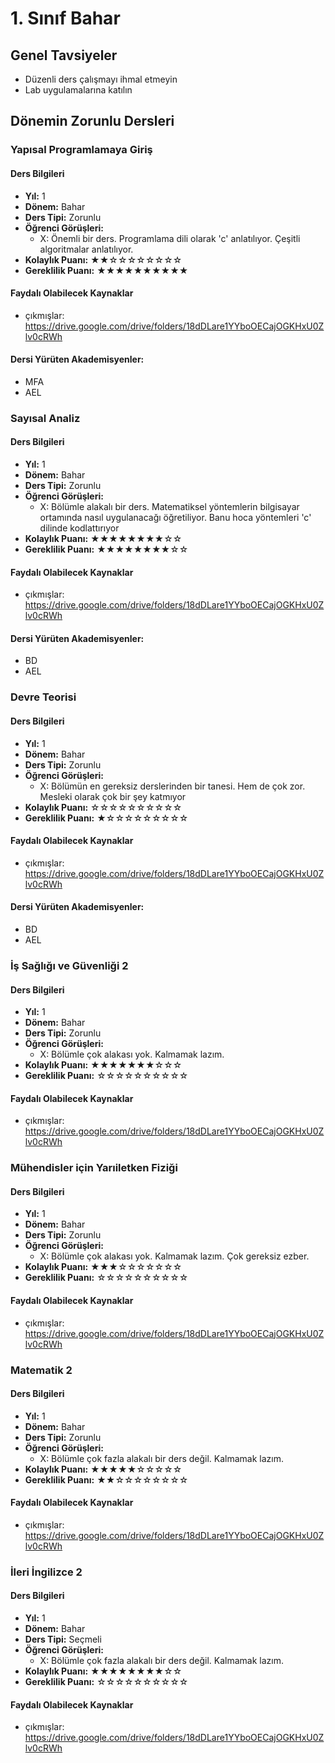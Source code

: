 # 1. Sınıf Bahar

## Genel Tavsiyeler

- Düzenli ders çalışmayı ihmal etmeyin
- Lab uygulamalarına katılın
## Dönemin Zorunlu Dersleri


### Yapısal Programlamaya Giriş

#### Ders Bilgileri

- **Yıl:** 1
- **Dönem:** Bahar
- **Ders Tipi:** Zorunlu
- **Öğrenci Görüşleri:**
  - X: Önemli bir ders. Programlama dili olarak 'c' anlatılıyor. Çeşitli algoritmalar anlatılıyor.
- **Kolaylık Puanı:** ★★☆☆☆☆☆☆☆☆
- **Gereklilik Puanı:** ★★★★★★★★★★


#### Faydalı Olabilecek Kaynaklar

- çıkmışlar: https://drive.google.com/drive/folders/18dDLare1YYboOECajOGKHxU0Zlv0cRWh

#### Dersi Yürüten Akademisyenler:
- MFA
- AEL

### Sayısal Analiz

#### Ders Bilgileri

- **Yıl:** 1
- **Dönem:** Bahar
- **Ders Tipi:** Zorunlu
- **Öğrenci Görüşleri:**
  - X: Bölümle alakalı bir ders. Matematiksel yöntemlerin bilgisayar ortamında nasıl uygulanacağı öğretiliyor. Banu hoca yöntemleri 'c' dilinde kodlattırıyor
- **Kolaylık Puanı:** ★★★★★★★★☆☆
- **Gereklilik Puanı:** ★★★★★★★★☆☆


#### Faydalı Olabilecek Kaynaklar

- çıkmışlar: https://drive.google.com/drive/folders/18dDLare1YYboOECajOGKHxU0Zlv0cRWh

#### Dersi Yürüten Akademisyenler:
- BD
- AEL

### Devre Teorisi

#### Ders Bilgileri

- **Yıl:** 1
- **Dönem:** Bahar
- **Ders Tipi:** Zorunlu
- **Öğrenci Görüşleri:**
  - X: Bölümün en gereksiz derslerinden bir tanesi. Hem de çok zor. Mesleki olarak çok bir şey katmıyor
- **Kolaylık Puanı:** ☆☆☆☆☆☆☆☆☆☆
- **Gereklilik Puanı:** ★☆☆☆☆☆☆☆☆☆


#### Faydalı Olabilecek Kaynaklar

- çıkmışlar: https://drive.google.com/drive/folders/18dDLare1YYboOECajOGKHxU0Zlv0cRWh

#### Dersi Yürüten Akademisyenler:
- BD
- AEL

### İş Sağlığı ve Güvenliği 2

#### Ders Bilgileri

- **Yıl:** 1
- **Dönem:** Bahar
- **Ders Tipi:** Zorunlu
- **Öğrenci Görüşleri:**
  - X: Bölümle çok alakası yok. Kalmamak lazım.
- **Kolaylık Puanı:** ★★★★★★★☆☆☆
- **Gereklilik Puanı:** ☆☆☆☆☆☆☆☆☆☆


#### Faydalı Olabilecek Kaynaklar

- çıkmışlar: https://drive.google.com/drive/folders/18dDLare1YYboOECajOGKHxU0Zlv0cRWh

### Mühendisler için Yarıiletken Fiziği

#### Ders Bilgileri

- **Yıl:** 1
- **Dönem:** Bahar
- **Ders Tipi:** Zorunlu
- **Öğrenci Görüşleri:**
  - X: Bölümle çok alakası yok. Kalmamak lazım. Çok gereksiz ezber.
- **Kolaylık Puanı:** ★★★☆☆☆☆☆☆☆
- **Gereklilik Puanı:** ☆☆☆☆☆☆☆☆☆☆


#### Faydalı Olabilecek Kaynaklar

- çıkmışlar: https://drive.google.com/drive/folders/18dDLare1YYboOECajOGKHxU0Zlv0cRWh

### Matematik 2

#### Ders Bilgileri

- **Yıl:** 1
- **Dönem:** Bahar
- **Ders Tipi:** Zorunlu
- **Öğrenci Görüşleri:**
  - X: Bölümle çok fazla alakalı bir ders değil. Kalmamak lazım.
- **Kolaylık Puanı:** ★★★★★☆☆☆☆☆
- **Gereklilik Puanı:** ★★☆☆☆☆☆☆☆☆


#### Faydalı Olabilecek Kaynaklar

- çıkmışlar: https://drive.google.com/drive/folders/18dDLare1YYboOECajOGKHxU0Zlv0cRWh

### İleri İngilizce 2

#### Ders Bilgileri

- **Yıl:** 1
- **Dönem:** Bahar
- **Ders Tipi:** Seçmeli
- **Öğrenci Görüşleri:**
  - X: Bölümle çok fazla alakalı bir ders değil. Kalmamak lazım.
- **Kolaylık Puanı:** ★★★★★★★★☆☆
- **Gereklilik Puanı:** ☆☆☆☆☆☆☆☆☆☆


#### Faydalı Olabilecek Kaynaklar

- çıkmışlar: https://drive.google.com/drive/folders/18dDLare1YYboOECajOGKHxU0Zlv0cRWh
